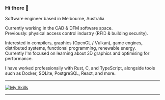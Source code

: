 ### Hi there 👋

Software engineer based in Melbourne, Australia.

Currently working in the CAD & DFM software space.  
Previously: physical access control industry (RFID & building security).

Interested in compilers, graphics (OpenGL / Vulkan), game engines, distributed systems, functional programming, renewable energy.  
Currently I'm focused on learning about 3D graphics and optimising for performance.

I have worked professionally with Rust, C, and TypeScript, alongside tools such as Docker, SQLite, PostgreSQL, React, and more.

---

[![My Skills](https://skillicons.dev/icons?i=rust,c,ts,ocaml,sqlite,neovim,docker)](https://skillicons.dev)

---
